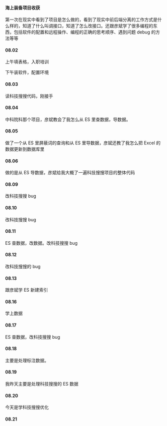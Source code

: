 
#### 海上装备项目收获  

第一次在现实中看到了项目是怎么做的，看到了现实中前后端分离的工作方式是什么样的，知道了什么叫调接口，知道了怎么改接口。还跟彦斌学了很多编程的东西，包括软件的配置和远程操作、编程的正确的思考顺序、遇到问题 debug 的方法等等


#### 08.02  

上午填表格，入职培训  

下午装软件，配置环境  


#### 08.03  

读科技搜搜代码，刚接手  


#### 08.04  

中科院科那个项目，彦斌教会了我怎么从 ES 里查数据，导数据。  


#### 08.05  

做了一个从 ES 里屏蔽词的查询和从 ES 里导数据，彦斌还教了我怎么把 Excel 的数据更新到数据库里  


#### 08.06  

做的是从 ES 导数据，彦斌给我大概了一遍科技搜搜项目的整体代码  


#### 08.09  

改科技搜搜 bug   


#### 08.10  

改科技搜搜 bug   


#### 08.11  

ES 查数据，改数据。改科技搜搜 bug   


#### 08.12 

改科技搜搜的 bug  


#### 08.13  

跟彦斌学 ES 新建索引  


#### 08.16  

学上数据  


#### 08.17  

ES 查数据，改科技搜搜 bug    


#### 08.18  

主要是处理标注数据。  


#### 08.19  

我昨天主要是处理科技搜搜的 ES 数据  


#### 08.20  

今天是学科技搜搜优化  


#### 08.21  




